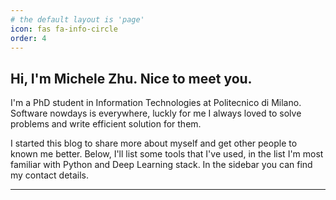 ```yaml
---
# the default layout is 'page'
icon: fas fa-info-circle
order: 4
---
```

<!---
> Add Markdown syntax content to file `_tabs/about.md`{: .filepath } and it will show up on this page.
{: .prompt-tip }
-->
<link rel="stylesheet" type='text/css' href="https://cdn.jsdelivr.net/gh/devicons/devicon@latest/devicon.min.css" />
<link rel="stylesheet" type='text/css' href="/assets/css/about.css" />
<script src="/assets/js/about.js" defer></script>


## Hi, I'm Michele Zhu. Nice to meet you.

I'm a PhD student in Information Technologies at Politecnico di Milano. Software nowdays is everywhere, luckly for me I always loved to solve problems and write efficient solution for them. 

I started this blog to share more about myself and get other people to known me better. Below, I'll list some tools that I've used, in the list I'm most familiar with Python and Deep Learning stack. In the sidebar you can find my contact details.

<hr class="about">

<div id="tools"></div>
